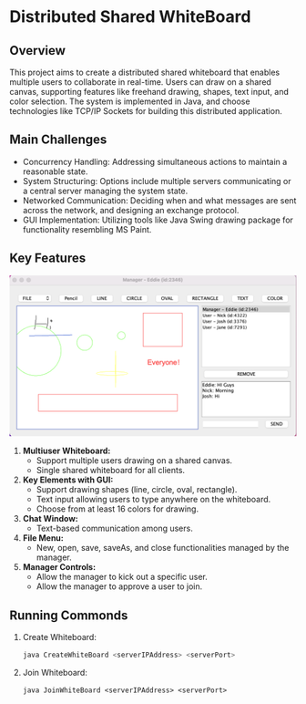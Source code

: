 # Distributed Shared WhiteBoard
## Overview
This project aims to create a distributed shared whiteboard that enables multiple users to collaborate in real-time. Users can draw on a shared canvas, supporting features like freehand drawing, shapes, text input, and color selection. The system is implemented in Java, and choose technologies like TCP/IP Sockets for building this distributed application.

## Main Challenges
- Concurrency Handling: Addressing simultaneous actions to maintain a reasonable state.
- System Structuring: Options include multiple servers communicating or a central server managing the system state.
- Networked Communication: Deciding when and what messages are sent across the network, and designing an exchange protocol.
- GUI Implementation: Utilizing tools like Java Swing drawing package for functionality resembling MS Paint.

## Key Features

<img src="./Report/features.png" alt="Alt text" title="a title" style="zoom:50%;" />

1. **Multiuser Whiteboard:**
   - Support multiple users drawing on a shared canvas.
   - Single shared whiteboard for all clients.
2. **Key Elements with GUI:**
   - Support drawing shapes (line, circle, oval, rectangle).
   - Text input allowing users to type anywhere on the whiteboard.
   - Choose from at least 16 colors for drawing.
3. **Chat Window:**
   - Text-based communication among users.
4. **File Menu:**
   - New, open, save, saveAs, and close functionalities managed by the manager.
5. **Manager Controls:**
   - Allow the manager to kick out a specific user.
   - Allow the manager to approve a user to join.

## Running Commonds

1. Create Whiteboard:

   ```java
   java CreateWhiteBoard <serverIPAddress> <serverPort>
   ```

2. Join Whiteboard:

   ```
   java JoinWhiteBoard <serverIPAddress> <serverPort>
   ```





